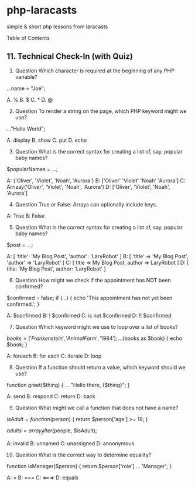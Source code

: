 # php-laracasts

simple &amp; short php lessons from laracasts

Table of Contents

## 11. Technical Check-In (with Quiz)

1. Question
   Which character is required at the beginning of any PHP variable?

...name = "Joe";

A. %
B. $
C. \*
D. @

2. Question
   To render a string on the page, which PHP keyword might we use?

..."Hello World";

A. display
B. show
C. put
D. echo

3. Question
   What is the correct syntax for creating a list of, say, popular baby names?

$popularNames = ...;

A: {'Oliver', 'Violet', 'Noah', 'Aurora'}
B: ['Oliver' 'Violet' 'Noah' 'Aurora']
C: Arrizay('Oliver', 'Violet', 'Noah', 'Aurora')
D: ['Oliver', 'Violet', 'Noah', 'Aurora']

4. Question
   True or False: Arrays can optionally include keys.

A: True
B: False

5. Question
   What is the correct syntax for creating a list of, say, popular baby names?

$post = ...;

A: [ 'title': 'My Blog Post', 'author': 'LaryRobot' ]
B: [ 'title' => 'My Blog Post', 'author' => 'LaryRobot' ]
C: [ title => My Blog Post, author => LaryRobot ]
D: [ title: 'My Blog Post', author: 'LaryRobot' ]

6. Question
   How might we check if the appointment has NOT been confirmed?

$confirmed = false;
if (...) {
echo 'This appointment has not yet been confirmed.';
}

A: $confirmed
B: ! $confirmed
C: is not $confirmed
D: !! $confirmed

7. Question
   Which keyword might we use to loop over a list of books?

$books = ['Frankenstein', 'Animal Farm', '1984'];
... ($books as $book) {
echo $book;
}

A: foreach
B: for each
C: iterate
D: loop

8. Question
   If a function should return a value, which keyword should we use?

function greet($thing) {
   ... "Hello there, {$thing}";
}

A: send
B: respond
C: return
D: back

9. Question
   What might we call a function that does not have a name?

$isAdult = function ($person) {
return $person['age'] >= 18;
}

$adults = array_filter($people, $isAdult);

A: invalid
B: unnamed
C: unassigned
D: annonymous

10. Question
    What is the correct way to determine equality?

function isManager($person) {
return $person['role'] ... 'Manager';
}

A: =
B: ===
C: <===>
D: equals
